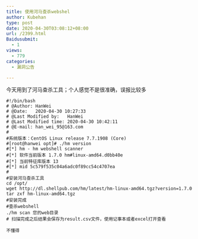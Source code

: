 ```yaml
---
title: 使用河马查杀webshel
author: Kubehan
type: post
date: 2020-04-30T03:08:12+08:00
url: /2399.html
Baidusubmit:
  - 1
views:
  - 779
categories:
  - 漏洞公告

---
```

今天用到了河马查杀工具；个人感觉不是很准确，误报比较多

<pre><code class="language-bash">#!/bin/bash
# @Author: HanWei
# @Date:   2020-04-30 10:27:33
# @Last Modified by:   HanWei
# @Last Modified time: 2020-04-30 10:42:11
# @E-mail: han_wei_95@163.com
# 
#系统版本：CentOS Linux release 7.7.1908 (Core)
#[root@hanwei opt]# ./hm version
#[*] hm - hm webshell scanner
#[*] 软件当前版本 1.7.0 hm#linux-amd64.d0bb40e
#[*] 当前特征库版本 13
#[*] mid 5c579f535c04a6adc0f89cc54c4707ea
#
#安装河马查杀工具
cd /opt/
wget http://dl.shellpub.com/hm/latest/hm-linux-amd64.tgz?version=1.7.0
tar zxf hm-linux-amd64.tgz
#安装完成
#查杀webshell
./hm scan 您的web目录
# 扫描完成之后结果会保存为result.csv文件，使用记事本或者excel打开查看
</code></pre>

<pre><code class="language-bash line-numbers">不懂得
</code></pre>
